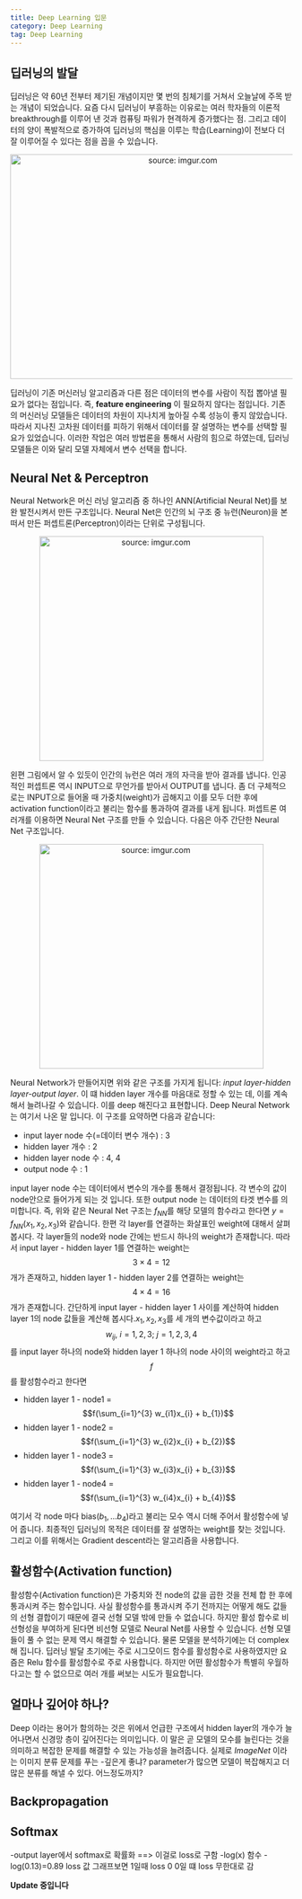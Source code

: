 ```yaml
---
title: Deep Learning 입문
category: Deep Learning
tag: Deep Learning
---
```


## 딥러닝의 발달

딥러닝은 약 60년 전부터 제기된 개념이지만 몇 번의 침체기를 거쳐서 오늘날에 주목 받는 개념이 되었습니다. 요즘 다시 딥러닝이 부흥하는 이유로는 여러 학자들의 이론적 breakthrough를 이루어 낸 것과 컴퓨팅 파워가 현격하게 증가했다는 점. 그리고 데이터의 양이 폭발적으로 증가하여 딥러닝의 핵심을 이루는 학습(Learning)이 전보다 더 잘 이루어질 수 있다는 점을 꼽을 수 있습니다.

<center><a href="https://imgur.com/TsuQ0Vx"><img src="https://i.imgur.com/TsuQ0Vx.jpg" width="600px" height="400px" title="source: imgur.com" /></a></center>

딥러닝이 기존 머신러닝 알고리즘과 다른 점은 데이터의 변수를 사람이 직접 뽑아낼 필요가 없다는 점입니다. 즉, **feature engineering** 이 필요하지 않다는 점입니다. 기존의 머신러닝 모델들은 데이터의 차원이 지나치게 높아질 수록 성능이 좋지 않았습니다. 따라서 지나친 고차원 데이터를 피하기 위해서 데이터를 잘 설명하는 변수를 선택할 필요가 있었습니다. 이러한 작업은 여러 방법론을 통해서 사람의 힘으로 하였는데, 딥러닝 모델들은 이와 달리 모델 자체에서 변수 선택을 합니다.

## Neural Net & Perceptron

Neural Network은 머신 러닝 알고리즘 중 하나인 ANN(Artificial Neural Net)를 보완 발전시켜서 만든 구조입니다. Neural Net은 인간의 뇌 구조 중 뉴런(Neuron)을 본떠서 만든 퍼셉트론(Perceptron)이라는 단위로 구성됩니다.

<center><a href="https://imgur.com/1AvWf1e"><img src="https://i.imgur.com/1AvWf1e.png" width="400px" height="400px" title="source: imgur.com" /></a></center>

왼편 그림에서 알 수 있듯이 인간의 뉴런은 여러 개의 자극을 받아 결과를 냅니다. 인공적인 퍼셉트론 역시 INPUT으로 무언가를 받아서 OUTPUT를 냅니다. 좀 더 구체적으로는 INPUT으로 들어올 때 가중치(weight)가 곱해지고 이를 모두 더한 후에 activation function이라고 불리는 함수를 통과하여 결과를 내게 됩니다. 퍼셉트론 여러개를 이용하면 Neural Net 구조를 만들 수 있습니다. 다음은 아주 간단한 Neural Net 구조입니다.

<center><a href="https://imgur.com/R6MxuaL"><img src="https://i.imgur.com/R6MxuaL.png" width="400px" height="400px" title="source: imgur.com" /></a></center>

Neural Network가 만들어지면 위와 같은 구조를 가지게 됩니다: *input layer-hidden layer-output layer*. 이 떄 hidden layer 개수를 마음대로 정할 수 있는 데, 이를 계속해서 늘려나갈 수 있습니다.  이를 deep 해진다고 표현합니다. Deep Neural Network는 여기서 나온 말 입니다. 이 구조를 요약하면 다음과 같습니다:

- input layer node 수(=데이터 변수 개수) : 3
- hidden layer 개수 : 2
- hidden layer node 수 : 4, 4
- output node 수 : 1

input layer node 수는 데이터에서 변수의 개수를 통해서 결정됩니다. 각 변수의 값이 node안으로 들어가게 되는 것 입니다.  또한 output node 는 데이터의 타겟 변수를 의미합니다. 즉, 위와 같은 Neural Net 구조는 $f_{NN}$를 해당 모델의 함수라고 한다면 $y = f_{NN}(x_{1}, x_{2}, x_{3})$와 같습니다. 한편 각 layer를 연결하는 화살표인 weight에 대해서 살펴봅시다. 각 layer들의 node와 node 간에는 반드시 하나의 weight가 존재합니다. 따라서 input layer - hidden layer 1를 연결하는 weight는 $$3 \times 4 = 12$$개가 존재하고, hidden layer 1 - hidden layer 2를 연결하는 weight는 $$4 \times 4 = 16$$개가 존재합니다. 간단하게 input layer - hidden layer 1 사이를 계산하여 hidden layer 1의 node 값들을 계산해 봅시다.$x_{1}, x_{2}, x_{3}$를 세 개의 변수값이라고 하고 $$w_{ij}, \ i=1,2,3; \ j=1,2,3,4$$를 input layer 하나의 node와 hidden layer 1 하나의 node 사이의 weight라고 하고 $$f$$를 활성함수라고 한다면

- hidden layer 1 - node1 = $$f(\sum_{i=1}^{3} w_{i1}x_{i} + b_{1})$$
- hidden layer 1 - node2 = $$f(\sum_{i=1}^{3} w_{i2}x_{i} + b_{2})$$
- hidden layer 1 - node3 = $$f(\sum_{i=1}^{3} w_{i3}x_{i} + b_{3})$$
- hidden layer 1 - node4 = $$f(\sum_{i=1}^{3} w_{i4}x_{i} + b_{4})$$

여기서 각 node 마다 bias($b_{1},...b_{4}$)라고 불리는 모수 역시 더해 주어서 활성함수에 넣어 줍니다. 최종적인 딥러닝의 목적은 데이터를 잘 설명하는 weight를 찾는 것입니다. 그리고 이를 위해서는 Gradient descent라는 알고리즘을 사용합니다.

## 활성함수(Activation function)

활성함수(Activation function)은 가중치와 전 node의 값을 곱한 것을 전체 합 한 후에 통과시켜 주는 함수입니다. 사실 활성함수를 통과시켜 주기 전까지는 어떻게 해도 값들의 선형 결합이기 때문에 결국 선형 모델 밖에 만들 수 없습니다. 하지만 활성 함수로 비선형성을 부여하게 된다면 비선형 모델로 Neural Net를 사용할 수 있습니다. 선형 모델들이 풀 수 없는 문제 역시 해결할 수 있습니다. 물론 모델을 분석하기에는 더 complex해 집니다. 딥러닝 발달 초기에는 주로 시그모이드 함수를 활성함수로 사용하였지만 요즘은 Relu 함수를 활성함수로 주로 사용합니다. 하지만 어떤 활성함수가 특별히 우월하다고는 할 수 없으므로 여러 개를 써보는 시도가 필요합니다.

## 얼마나 깊어야 하나?

Deep 이라는 용어가 함의하는 것은 위에서 언급한 구조에서 hidden layer의 개수가 늘어나면서 신경망 층이 깊어진다는 의미입니다. 이 말은 곧 모델의 모수를 늘린다는 것을 의미하고 복잡한 문제를 해결할 수 있는 가능성을 늘려줍니다. 실제로 *ImageNet* 이라는 이미지 분류 문제를 푸는 
-깊은게 좋냐?
parameter가 많으면 모델이 복잡해지고 더 많은 분류를 해낼 수 있다.
어느정도까지?

## Backpropagation


## Softmax

-output layer에서 softmax로 확률화
==> 이걸로 loss로 구함
-log(x) 함수
-log(0.13)=0.89 loss 값 그래프보면 1일때 loss 0 0일 떄 loss 무한대로 감


**Update 중입니다**
